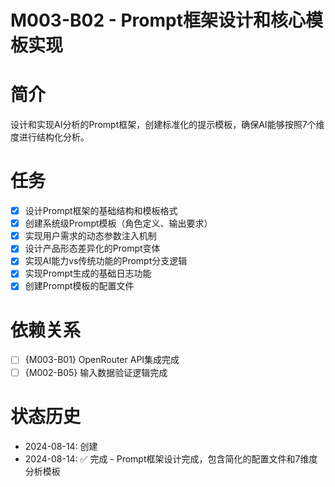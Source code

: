 # M003-B02 - Prompt框架设计和核心模板实现

# 简介
设计和实现AI分析的Prompt框架，创建标准化的提示模板，确保AI能够按照7个维度进行结构化分析。

# 任务
- [x] 设计Prompt框架的基础结构和模板格式
- [x] 创建系统级Prompt模板（角色定义、输出要求）
- [x] 实现用户需求的动态参数注入机制
- [x] 设计产品形态差异化的Prompt变体
- [x] 实现AI能力vs传统功能的Prompt分支逻辑
- [x] 实现Prompt生成的基础日志功能
- [x] 创建Prompt模板的配置文件

# 依赖关系
- [ ] {M003-B01} OpenRouter API集成完成
- [ ] {M002-B05} 输入数据验证逻辑完成

# 状态历史
- 2024-08-14: 创建
- 2024-08-14: ✅ 完成 - Prompt框架设计完成，包含简化的配置文件和7维度分析模板
